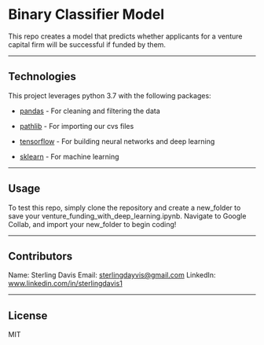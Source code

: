 # Binary Classifier Model

This repo creates a model that predicts whether applicants for a venture capital firm will be successful if funded by them. 

---

## Technologies

This project leverages python 3.7 with the following packages:

* [pandas](https://github.com/pandas-dev/pandas) - For cleaning and filtering the data

* [pathlib](https://github.com/jaraco/path) - For importing our cvs files 

* [tensorflow](https://github.com/tensorflow/tensorflow) - For building neural networks and deep learning

* [sklearn](https://github.com/scikit-learn/scikit-learn) - For machine learning

---

## Usage

To test this repo, simply clone the repository and create a new_folder to save your venture_funding_with_deep_learning.ipynb. Navigate to Google Collab, and import your new_folder to begin coding!

---

## Contributors

Name: Sterling Davis 
Email: sterlingdayvis@gmail.com
LinkedIn: www.linkedin.com/in/sterlingdavis1

---

## License

MIT
